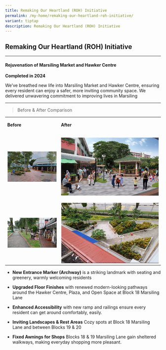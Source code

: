 ```yaml
---
title: Remaking Our Heartland (ROH) Initiative
permalink: /my-home/remaking-our-heartland-roh-initiative/
variant: tiptap
description: Remaking Our Heartland (ROH) Initiative
---
```

<h2><strong>Remaking Our Heartland (ROH) Initiative</strong></h2>
<hr>
<p></p>
<h4><strong>Rejuvenation of Marsiling Market and Hawker Centre</strong></h4>
<p><strong>Completed in 2024</strong>
</p>
<p>We’ve breathed new life into Marsiling Market and Hawker Centre, ensuring
every resident can enjoy a safer, more inviting community space. We delivered
unwavering commitment to improving lives in Marsiling</p>
<hr>
<blockquote>
<p>Before &amp; After Comparison</p>
</blockquote>
<table style="minWidth: 50px">
<colgroup>
<col>
<col>
</colgroup>
<tbody>
<tr>
<td rowspan="1" colspan="1">
<p><strong>Before</strong>
</p>
</td>
<td rowspan="1" colspan="1">
<p><strong>After</strong>
</p>
</td>
</tr>
<tr>
<td rowspan="1" colspan="1">
<p></p>
<div class="isomer-image-wrapper">
<img style="width: 100%" height="auto" width="100%" alt="" src="/images/Estate Development/Marsiling_Hawker_Center_Before.png">
</div>
</td>
<td rowspan="1" colspan="1">
<p></p>
<div class="isomer-image-wrapper">
<img style="width: 100%;" height="auto" width="100%" alt="" src="/images/N_hood_Cente_after_High__1.jpg">
</div>
</td>
</tr>
<tr>
<td rowspan="1" colspan="1">
<p></p>
<div class="isomer-image-wrapper">
<img style="width: 100%" height="auto" width="100%" alt="" src="/images/Estate Development/Marsiling_Market_Before_3.png">
</div>
</td>
<td rowspan="1" colspan="1">
<p></p>
<div class="isomer-image-wrapper">
<img style="width: 100%" height="auto" width="100%" alt="" src="/images/Estate Development/Marsiling_Market_After_3.png">
</div>
</td>
</tr>
</tbody>
</table>
<ul data-tight="true" class="tight">
<li>
<p><strong>New Entrance Marker (Archway)</strong> is a striking landmark with
seating and greenery, warmly welcoming residents</p>
</li>
<li>
<p><strong>Upgraded Floor Finishes</strong> with renewed modern-looking pathways
around the Hawker Centre, Plaza, and Open Space at Block 18 Marsiling Lane</p>
</li>
<li>
<p><strong>Enhanced Accessibility</strong> with new ramp and railings ensure
every resident can get around comfortably, easily.</p>
</li>
<li>
<p><strong>Inviting Landscapes &amp; Rest Areas</strong> Cozy spots at Block
18 Marsiling Lane and between Blocks 19 &amp; 20</p>
</li>
<li>
<p><strong>Fixed Awnings for Shops</strong> Blocks 18 &amp; 19 Marsiling Lane
gain sheltered walkways, making everyday shopping more pleasant.</p>
</li>
</ul>
<p></p>